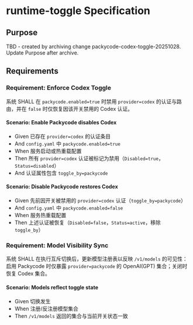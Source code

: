 # runtime-toggle Specification

## Purpose
TBD - created by archiving change packycode-codex-toggle-20251028. Update Purpose after archive.
## Requirements
### Requirement: Enforce Codex Toggle
系统 SHALL 在 `packycode.enabled=true` 时禁用 `provider=codex` 的认证与路由，并在 `false` 时仅恢复因该开关禁用的 Codex 认证。

#### Scenario: Enable Packycode disables Codex
- Given 已存在 `provider=codex` 的认证条目
- And `config.yaml` 中 `packycode.enabled=true`
- When 服务启动或热重载配置
- Then 所有 `provider=codex` 认证被标记为禁用（`Disabled=true`，`Status=disabled`）
- And 认证属性包含 `toggle_by=packycode`

#### Scenario: Disable Packycode restores Codex
- Given 先前因开关被禁用的 `provider=codex` 认证（`toggle_by=packycode`）
- And `config.yaml` 中 `packycode.enabled=false`
- When 服务热重载配置
- Then 上述认证被恢复（`Disabled=false`，`Status=active`，移除 `toggle_by`）

### Requirement: Model Visibility Sync
系统 SHALL 在执行互斥切换后，更新模型注册表以反映 `/v1/models` 的可见性：启用 Packycode 时仅暴露 `provider=packycode` 的 OpenAI(GPT) 集合；关闭时恢复 Codex 集合。

#### Scenario: Models reflect toggle state
- Given 切换发生
- When 注册/反注册模型集合
- Then `/v1/models` 返回的集合与当前开关状态一致

